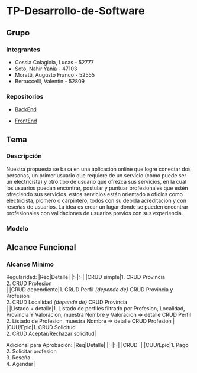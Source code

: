 # TP-Desarrollo-de-Software
## Grupo
### Integrantes
* Cossia Colagioia, Lucas - 52777
* Soto, Nahir Yania - 47103
* Moratti, Augusto Franco - 52555
* Bertuccelli, Valentin - 52809

### Repositorios
* [BackEnd](https://github.com/AugustoMoratti/TP-Desarrollo-de-Software/tree/main/Backend)

* [FrontEnd](https://github.com/AugustoMoratti/TP-Desarrollo-de-Software/tree/main/Frontend)

## Tema

### Descripción
Nuestra propuesta se basa en una aplicacion online que logre conectar dos personas, un primer usuario que requiere de un servicio (como puede ser un electricista) y otro tipo de usuario que ofrezca sus servicios, en la cual los usuarios puedan encontrar, postular y puntuar profesionales que estén ofreciendo sus servicios. estos servicios están orientado a oficios como electricista, plomero o carpintero, todos con su debida acreditación y con reseñas de usuarios. La idea es crear un lugar donde se pueden encontrar profesionales con validaciones de usuarios previos con sus experiencia.

### Modelo

## Alcance Funcional

### Alcance Mínimo

Regularidad:
|Req|Detalle|
|:-|:-|
|CRUD simple|1. CRUD Provincia<br/>2. CRUD Profesion<br/> |
|CRUD dependiente|1. CRUD Perfil *{depende de}* CRUD Provincia y Profesion<br/>2. CRUD Localidad *{depende de}* CRUD Provincia<br/>|
|Listado + detalle|1. Listado de perfiles filtrado por Profesion, Localidad, Provincia Y Valoracion, muestra Nombre y Valoracion => detalle CRUD Perfil<br/>2. Listado de Profesion, muestra Nombre => detalle CRUD Profesion |
|CUU/Epic|1. CRUD Solicitud<br/>2. CRUD Aceptar/Rechazar solicitud|

Adicional para Aprobación:
|Req|Detalle|
|:-|:-|
|CRUD ||
|CUU/Epic|1. Pago<br>2. Solicitar profesion<br>3. Reseña<br/>4. Agendar|
